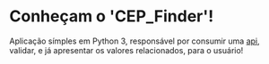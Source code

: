 <h1>Conheçam o 'CEP_Finder'!</h1>
<p>Aplicação símples em Python 3, responsável por consumir uma <a href="https://viacep.com.br/" target="_blank">api</a>, <br/>
validar, e já apresentar os valores relacionados, para o usuário!
</p>
